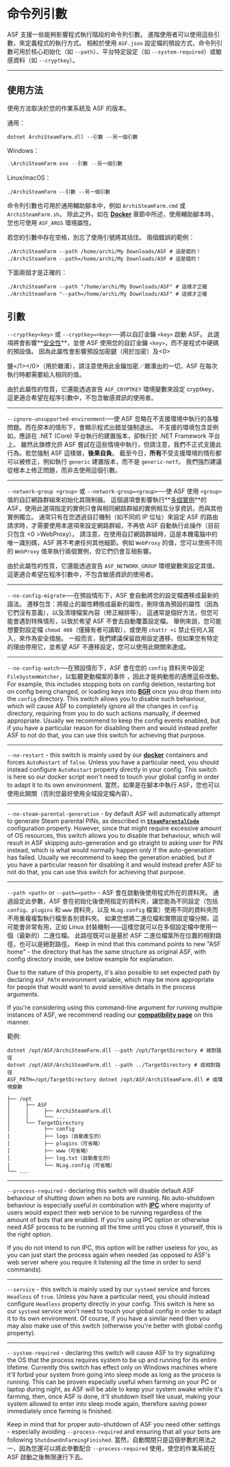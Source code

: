 # 命令列引數

ASF 支援一些能夠影響程式執行階段的命令列引數。 進階使用者可以使用這些引數，來定義程式的執行方式。 相較於使用 `ASF.json` 設定檔的預設方式，命令列引數可用於核心初始化（如 `--path`）、平台特定設定（如 `--system-required`）或敏感資料（如 `--cryptkey`）。

---

## 使用方法

使用方法取決於您的作業系統及 ASF 的版本。

通用：

```shell
dotnet ArchiSteamFarm.dll --引數 --另一個引數
```

Windows：

```powershell
.\ArchiSteamFarm.exe --引數 --另一個引數
```

Linux/macOS：

```shell
./ArchiSteamFarm --引數 --另一個引數
```

命令列引數也可用於通用輔助腳本中，例如 `ArchiSteamFarm.cmd` 或 `ArchiSteamFarm.sh`。 除此之外，如在 **[Docker](https://github.com/JustArchiNET/ArchiSteamFarm/wiki/Docker-zh-TW#命令列引數)** 章節中所述，使用輔助腳本時，您也可使用 `ASF_ARGS` 環境屬性。

若您的引數中存在空格，別忘了使用引號將其括住。 兩個錯誤的範例：

```shell
./ArchiSteamFarm --path /home/archi/My Downloads/ASF # 這是錯的！
./ArchiSteamFarm --path=/home/archi/My Downloads/ASF # 這是錯的！
```

下面兩個才是正確的：

```shell
./ArchiSteamFarm --path "/home/archi/My Downloads/ASF" # 這樣才正確
./ArchiSteamFarm "--path=/home/archi/My Downloads/ASF" # 這樣才正確
```

## 引數

`--cryptkey<key>` 或 `--cryptkey=<key>`──將以自訂金鑰 `<key>` 啟動 ASF。 此選項將會影響**[安全性](https://github.com/JustArchiNET/ArchiSteamFarm/wiki/Security-zh-TW)**，並使 ASF 使用您的自訂金鑰 `<key>`，而不是程式中硬碼的預設值。 因為此屬性會影響預設加密鍵（用於加密）及<0>

鹽</1></0>（用於雜湊），請注意使用此金鑰加密／雜湊出的一切，ASF 在每次執行時都需要給入相同的值。</p> 

由於此屬性的性質，它還能透過宣告 `ASF_CRYPTKEY` 環境變數來設定 cryptkey，這更適合希望在程序引數中，不包含敏感資訊的使用者。



---

`--ignore-unsupported-environment`──使 ASF 忽略在不支援環境中執行的各種問題。而在原本的情形下，會顯示程式出錯並強制退出。 不支援的環境包含並例如，應該在 .NET (Core) 平台執行的建置版本，卻執行於 .NET Framework 平台上。 雖然此旗標允許 ASF 嘗試在這些情境中執行，但請注意，我們不正式支援此行為。若您強制 ASF 這樣做，**後果自負**。 截至今日，**所有**不受支援環境的情形都可以被修正，例如執行 `generic` 建置版本，而不是 `generic-netf`。 我們強烈建議從根本上修正問題，而非去使用這個引數。



---

`--network-group <group>` 或 `--network-group=<group>`──使 ASF 使用 `<group>` 值的自訂網路群組來初始化其限制器。 這個選項會影響執行**[多個實例](https://github.com/JustArchiNET/ArchiSteamFarm/wiki/Compatibility-zh-TW#多個實例)**的 ASF，使用此選項指定的實例只會與相同網路群組的實例相互分享資訊，而與其他實例獨立。 通常只有在您透過自訂機制（如不同的 IP 位址）來設定 ASF 的路由請求時，才需要使用本選項來設定網路群組，不再依 ASF 自動執行此操作（目前只包含 <0 >WebProxy</code>）。 請注意，在使用自訂網路群組時，這是本機電腦中的唯一識別碼，ASF 將不考慮任何其他細節。例如 `WebProxy` 的值，您可以使用不同的 `WebProxy` 值來執行兩個實例，但它們仍會互相影響。

由於此屬性的性質，它還能透過宣告 `ASF_NETWORK_GROUP` 環境變數來設定其值，這更適合希望在程序引數中，不包含敏感資訊的使用者。



---

`--no-config-migrate`──在預設情形下，ASF 會自動將您的設定檔遷移成最新的語法。 遷移包含：將廢止的屬性轉換成最新的屬性，刪除值為預設的屬性（因為它們沒有意義），以及清理檔案內容（修正縮排等）。 這通常是個好方法，但您可能會遇到特殊情形，以致於希望 ASF 不會去自動覆蓋設定檔。 舉例來說，您可能想要對設定檔 `chmod 400`（僅擁有者可讀取），或使用 `chattr +i` 禁止任何人寫入，來作為安全措施。 一般而言，我們建議保留啟用設定遷移，但如果您有特定的理由停用它，並希望 ASF 不遷移設定，您可以使用此開關來達成。



---

`--no-config-watch`──在預設情形下，ASF 會在您的 `config` 資料夾中設定 `FileSystemWatcher`，以監聽更動檔案的事件 ，因此才能夠動態的適應這些改動。 For example, this includes stopping bots on config deletion, restarting bot on config being changed, or loading keys into **[BGR](https://github.com/JustArchiNET/ArchiSteamFarm/wiki/Background-games-redeemer)** once you drop them into the `config` directory. This switch allows you to disable such behaviour, which will cause ASF to completely ignore all the changes in `config` directory, requiring from you to do such actions manually, if deemed appropriate. Usually we recommend to keep the config events enabled, but if you have a particular reason for disabling them and would instead prefer ASF to not do that, you can use this switch for achieving that purpose.



---

`--no-restart` - this switch is mainly used by our **[docker](https://github.com/JustArchiNET/ArchiSteamFarm/wiki/Docker)** containers and forces `AutoRestart` of `false`. Unless you have a particular need, you should instead configure `AutoRestart` property directly in your config. This switch is here so our docker script won't need to touch your global config in order to adapt it to its own environment. 當然，如果是在腳本中執行 ASF，您也可以使用此開關（否則您最好使用全域設定檔內容）。



---

`--no-steam-parental-generation` - by default ASF will automatically attempt to generate Steam parental PINs, as described in **[`SteamParentalCode`](https://github.com/JustArchiNET/ArchiSteamFarm/wiki/Configuration#steamparentalcode)** configuration property. However, since that might require excessive amount of OS resources, this switch allows you to disable that behaviour, which will result in ASF skipping auto-generation and go straight to asking user for PIN instead, which is what would normally happen only if the auto-generation has failed. Usually we recommend to keep the generation enabled, but if you have a particular reason for disabling it and would instead prefer ASF to not do that, you can use this switch for achieving that purpose.



---

`--path <path>` or `--path=<path>` - ASF 會在啟動後使用程式所在的資料夾。 通過設定此參數，ASF 會在初始化後使用指定的資料夾，讓您能為不同設定（包括 `config`、`plugins` 和 `www` 資料夾，以及 `NLog.config` 檔案）使用不同的資料夾而不用重複複製執行檔至各別資料夾。 如果您想將二進位檔和實際設定檔分開，這可能會非常有用，正如 Linux 封裝機制——這樣您就可以在多個設定檔中使用一個（最新的）二進位檔。 此路徑既可以是基於 ASF 二進位檔案所在位置的相對路徑，也可以是絕對路徑。 Keep in mind that this command points to new "ASF home" - the directory that has the same structure as original ASF, with config directory inside, see below example for explanation.

Due to the nature of this property, it's also possible to set expected path by declaring `ASF_PATH` environment variable, which may be more appropriate for people that would want to avoid sensitive details in the process arguments.

If you're considering using this command-line argument for running multiple instances of ASF, we recommend reading our **[compatibility page](https://github.com/JustArchiNET/ArchiSteamFarm/wiki/Compatibility#multiple-instances)** on this manner.

範例:



```shell
dotnet /opt/ASF/ArchiSteamFarm.dll --path /opt/TargetDirectory # 絕對路徑
dotnet /opt/ASF/ArchiSteamFarm.dll --path ../TargetDirectory # 或相對路徑
ASF_PATH=/opt/TargetDirectory dotnet /opt/ASF/ArchiSteamFarm.dll # 或環境變數
```




```text
├── /opt
│     ├── ASF
│     │     ├── ArchiSteamFarm.dll
│     │     └── ...
│     └── TargetDirectory
│           ├── config
│           ├── logs（自動產生的）
│           ├── plugins（可省略）
│           ├── www（可省略）
│           ├── log.txt（自動產生的）
│           └── NLog.config（可省略）
└── ...
```




---

`--process-required` - declaring this switch will disable default ASF behaviour of shutting down when no bots are running. No auto-shutdown behaviour is especially useful in combination with **[IPC](https://github.com/JustArchiNET/ArchiSteamFarm/wiki/IPC)** where majority of users would expect their web service to be running regardless of the amount of bots that are enabled. If you're using IPC option or otherwise need ASF process to be running all the time until you close it yourself, this is the right option.

If you do not intend to run IPC, this option will be rather useless for you, as you can just start the process again when needed (as opposed to ASF's web server where you require it listening all the time in order to send commands).



---

`--service` - this switch is mainly used by our `systemd` service and forces `Headless` of `true`. Unless you have a particular need, you should instead configure `Headless` property directly in your config. This switch is here so our `systemd` service won't need to touch your global config in order to adapt it to its own environment. Of course, if you have a similar need then you may also make use of this switch (otherwise you're better with global config property).



---

`--system-required` - declaring this switch will cause ASF to try signalizing the OS that the process requires system to be up and running for its entire lifetime. Currently this switch has effect only on Windows machines where it'll forbid your system from going into sleep mode as long as the process is running. This can be proven especially useful when farming on your PC or laptop during night, as ASF will be able to keep your system awake while it's farming, then, once ASF is done, it'll shutdown itself like usual, making your system allowed to enter into sleep mode again, therefore saving power immediately once farming is finished.

Keep in mind that for proper auto-shutdown of ASF you need other settings - especially avoiding `--process-required` and ensuring that all your bots are following `ShutdownOnFarmingFinished`. 當然，自動關閉只是這個參數的用法之一，因為您還可以將此參數配合 `--process-required` 使用，使您的作業系統在 ASF 啟動之後無限運行下去。